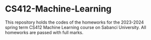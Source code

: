 # CS412-Machine-Learning
This repository holds the codes of the homeworks for the 2023-2024 spring term CS412 Machine Learning course on Sabanci University. All homeworks are passed with full marks.
